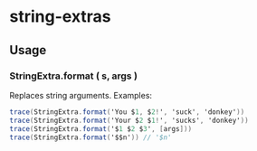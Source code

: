 # string-extras

## Usage

### StringExtra.format ( s, args )

Replaces string arguments. Examples:

```as
trace(StringExtra.format('You $1, $2!', 'suck', 'donkey'))
trace(StringExtra.format('Your $2 $1!', 'sucks', 'donkey'))
trace(StringExtra.format('$1 $2 $3', [args]))
trace(StringExtra.format('$$n')) // '$n'
```